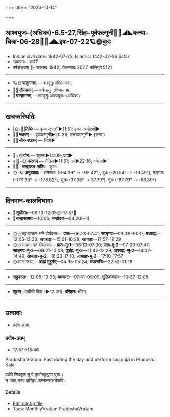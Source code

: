 +++
title = "2020-10-14"

+++
## आश्वयुजः-(अधिकः)-6.5-27,सिंहः-पूर्वफल्गुनी🌛🌌◢◣कन्या-चित्रा-06-28🌌🌞◢◣इषः-07-22🪐🌞बुधः
- Indian civil date: 1942-07-22, Islamic: 1442-02-26 Ṣafar
- संवत्सरः - शार्वरी
- वर्षसङ्ख्या 🌛- शकाब्दः 1942, विक्रमाब्दः 2077, कलियुगे 5121
___________________
- 🪐🌞**ऋतुमानम्** — शरदृतुः दक्षिणायनम्
- 🌌🌞**सौरमानम्** — वर्षऋतुः दक्षिणायनम्
- 🌛**चान्द्रमानम्** — शरदृतुः आश्वयुजः-(अधिकः)
___________________


## खचक्रस्थितिः
- |🌞-🌛|**तिथिः** — कृष्ण-द्वादशी►11:51; कृष्ण-त्रयोदशी►  
- 🌌🌛**नक्षत्रम्** — पूर्वफल्गुनी►20:38; उत्तरफल्गुनी► (कन्या)  
- 🌌🌞**सौर-नक्षत्रम्** — चित्रा►  
___________________
- 🌛+🌞**योगः** — शुक्लः►14:09; ब्रह्म►  
- २|🌛-🌞|**करणम्** — तैतिलः►11:51; गरः►22:16; वणिजः►  
- 🌌🌛- **चन्द्राष्टम-राशिः**—कुम्भः  
- 🌞-🪐 **अमूढग्रहाः** - शनैश्चरः (-94.39° → -93.42°), बुधः (-20.54° → -19.49°), मङ्गलः (-179.93° → -178.62°), शुक्रः (37.98° → 37.79°), गुरुः (-87.79° → -86.89°)
___________________


## दिनमान-कालविभागाः
- 🌅**सूर्योदयः**—06:13-12:05🌞️-17:57🌇  
- 🌛**चन्द्रास्तमयः**—16:06; **चन्द्रोदयः**—04:26(+1)  
___________________
- 🌞⚝भट्टभास्कर-मते वीर्यवन्तः— **प्रातः**—06:13-07:41; **साङ्गवः**—09:09-10:37; **मध्याह्नः**—12:05-13:33; **अपराह्णः**—15:01-16:29; **सायाह्नः**—17:57-19:29  
- 🌞⚝सायण-मते वीर्यवन्तः— **प्रातः-मु॰1**—06:13-07:00; **प्रातः-मु॰2**—07:00-07:47; **साङ्गवः-मु॰2**—09:21-10:08; **पूर्वाह्णः-मु॰2**—11:42-12:29; **अपराह्णः-मु॰2**—14:02-14:49; **सायाह्नः-मु॰2**—16:23-17:10; **सायाह्नः-मु॰3**—17:10-17:57  
- 🌞कालान्तरम्— **ब्राह्मं मुहूर्तम्**—04:35-05:24; **मध्यरात्रिः**—22:52-01:19  
___________________
- **राहुकालः**—12:05-13:33; **यमघण्टः**—07:41-09:09; **गुलिककालः**—10:37-12:05  
___________________
- **शूलम्**—उदीची दिक् (►12:29); **परिहारः**–क्षीरम्  
___________________

## उत्सवाः
- प्रदोष-व्रतम्
### प्रदोष-व्रतम्
- 17:57→18:46

Pradosha Vratam. Fast during the day and perform śivapūjā in Pradosha Kala.

प्रदोषे  शिवपूजां  तु  ये  कुर्याच्छ्रद्धया  युताः।  
न  भवेत्  तस्य  दारिद्र्यं  जन्मान्तरशतेष्वपि॥



#### Details
- [Edit config file](https://github.com/jyotisham/adyatithi/blob/master/time_focus/monthly/pradoSha/description_only/pradOSa-vratam.toml)
- Tags: MonthlyVratam PradoshaVratam


